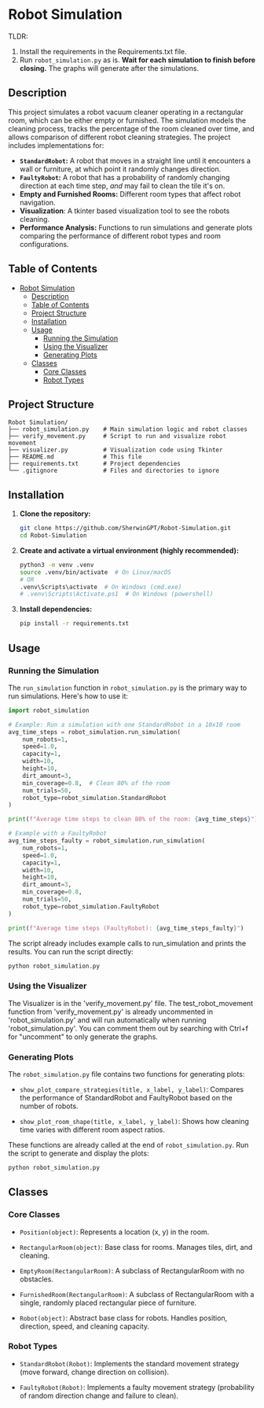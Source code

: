       
# Robot Simulation

TLDR: 
1. Install the requirements in the Requirements.txt file.
2. Run `robot_simulation.py` as is. **Wait for each simulation to finish before closing.** The graphs will generate after the simulations.


## Description
This project simulates a robot vacuum cleaner operating in a rectangular room, which can be either empty or furnished. 
The simulation models the cleaning process, tracks the percentage of the room cleaned over time, and allows comparison of different robot 
cleaning strategies.  The project includes implementations for:

*   **`StandardRobot`:**  A robot that moves in a straight line until it encounters a wall or furniture, at which point it randomly changes direction.
*   **`FaultyRobot`:**  A robot that has a probability of randomly changing direction at each time step, *and* may fail to clean the tile it's on.
*   **Empty and Furnished Rooms:** Different room types that affect robot navigation.
*   **Visualization**: A tkinter based visualization tool to see the robots cleaning.
*   **Performance Analysis:** Functions to run simulations and generate plots comparing the performance of different robot types and room configurations.


## Table of Contents
- [Robot Simulation](#robot-simulation)
  - [Description](#description)
  - [Table of Contents](#table-of-contents)
  - [Project Structure](#project-structure)
  - [Installation](#installation)
  - [Usage](#usage)
    - [Running the Simulation](#running-the-simulation)
    - [Using the Visualizer](#using-the-visualizer)
    - [Generating Plots](#generating-plots)
  - [Classes](#classes)
    - [Core Classes](#core-classes)
    - [Robot Types](#robot-types)


## Project Structure  
```
Robot Simulation/
├── robot_simulation.py    # Main simulation logic and robot classes
├── verify_movement.py     # Script to run and visualize robot movement
├── visualizer.py          # Visualization code using Tkinter
├── README.md              # This file
├── requirements.txt       # Project dependencies
└── .gitignore             # Files and directories to ignore
```
      

## Installation
1.  **Clone the repository:**

    ```bash
    git clone https://github.com/SherwinGPT/Robot-Simulation.git
    cd Robot-Simulation
    ```

2.  **Create and activate a virtual environment (highly recommended):**

    ```bash
    python3 -m venv .venv
    source .venv/bin/activate  # On Linux/macOS
    # OR
    .venv\Scripts\activate  # On Windows (cmd.exe)
    # .venv\Scripts\Activate.ps1  # On Windows (powershell)
    ```

3.  **Install dependencies:**

    ```bash
    pip install -r requirements.txt
    ```


## Usage
### Running the Simulation
The `run_simulation` function in `robot_simulation.py` is the primary way to run simulations.  Here's how to use it:

```python
import robot_simulation

# Example: Run a simulation with one StandardRobot in a 10x10 room
avg_time_steps = robot_simulation.run_simulation(
    num_robots=1,
    speed=1.0,
    capacity=1,
    width=10,
    height=10,
    dirt_amount=3,
    min_coverage=0.8,  # Clean 80% of the room
    num_trials=50,
    robot_type=robot_simulation.StandardRobot
)

print(f"Average time steps to clean 80% of the room: {avg_time_steps}")

# Example with a FaultyRobot
avg_time_steps_faulty = robot_simulation.run_simulation(
    num_robots=1,
    speed=1.0,
    capacity=1,
    width=10,
    height=10,
    dirt_amount=3,
    min_coverage=0.8,
    num_trials=50,
    robot_type=robot_simulation.FaultyRobot
)

print(f"Average time steps (FaultyRobot): {avg_time_steps_faulty}")
```

The script already includes example calls to run_simulation and prints the results. You can run the script directly:
      
```bash
python robot_simulation.py
```


### Using the Visualizer
The Visualizer is in the 'verify_movement.py' file. The test_robot_movement function from 'verify_movement.py' is 
already uncommented in 'robot_simulation.py' and will run automatically when running 'robot_simulation.py'. 
You can comment them out by searching with Ctrl+f for "uncomment" to only generate the graphs.


### Generating Plots
The `robot_simulation.py` file contains two functions for generating plots:

*   `show_plot_compare_strategies(title, x_label, y_label)`: Compares the performance of StandardRobot and FaultyRobot based on the number of robots.

*   `show_plot_room_shape(title, x_label, y_label)`: Shows how cleaning time varies with different room aspect ratios.

These functions are already called at the end of `robot_simulation.py`. Run the script to generate and display the plots:
      
```bash
python robot_simulation.py
```


## Classes
### Core Classes
*   `Position(object)`: Represents a location (x, y) in the room.

*   `RectangularRoom(object)`: Base class for rooms. Manages tiles, dirt, and cleaning.

*   `EmptyRoom(RectangularRoom)`: A subclass of RectangularRoom with no obstacles.

*   `FurnishedRoom(RectangularRoom)`: A subclass of RectangularRoom with a single, randomly placed rectangular piece of furniture.

*   `Robot(object)`: Abstract base class for robots. Handles position, direction, speed, and cleaning capacity.


### Robot Types
*   `StandardRobot(Robot)`: Implements the standard movement strategy (move forward, change direction on collision).

*   `FaultyRobot(Robot)`: Implements a faulty movement strategy (probability of random direction change and failure to clean).